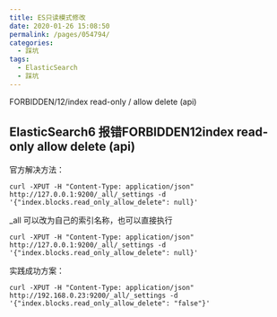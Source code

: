 ```yaml
---
title: ES只读模式修改
date: 2020-01-26 15:08:50
permalink: /pages/054794/
categories:
  - 踩坑
tags: 
  - ElasticSearch
  - 踩坑
---
```


FORBIDDEN/12/index read-only / allow delete (api)
<!-- more -->

## ElasticSearch6 报错FORBIDDEN12index read-only  allow delete (api)
官方解决方法：
```shell
curl -XPUT -H "Content-Type: application/json" http://127.0.0.1:9200/_all/_settings -d '{"index.blocks.read_only_allow_delete": null}'
```

_all 可以改为自己的索引名称，也可以直接执行

```shell
curl -XPUT -H "Content-Type: application/json" http://127.0.0.1:9200/_all/_settings -d '{"index.blocks.read_only_allow_delete": null}'
```


实践成功方案：
```shell
curl -XPUT -H "Content-Type: application/json" http://192.168.0.23:9200/_all/_settings -d '{"index.blocks.read_only_allow_delete": "false"}'
```